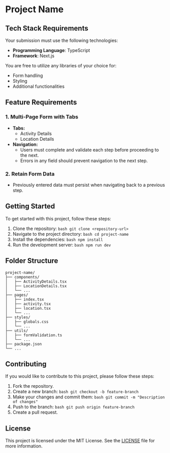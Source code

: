 # Project Name

## Tech Stack Requirements

Your submission must use the following technologies:

- **Programming Language**: TypeScript
- **Framework**: Next.js

You are free to utilize any libraries of your choice for:

- Form handling
- Styling
- Additional functionalities

## Feature Requirements

### 1. Multi-Page Form with Tabs

- **Tabs:**
    - Activity Details
    - Location Details
- **Navigation:**
    - Users must complete and validate each step before proceeding to the next.
    - Errors in any field should prevent navigation to the next step.

### 2. Retain Form Data

- Previously entered data must persist when navigating back to a previous step.

## Getting Started

To get started with this project, follow these steps:

1. Clone the repository:
        ```bash
        git clone <repository-url>
        ```
2. Navigate to the project directory:
        ```bash
        cd project-name
        ```
3. Install the dependencies:
        ```bash
        npm install
        ```
4. Run the development server:
        ```bash
        npm run dev
        ```

## Folder Structure

```
project-name/
├── components/
│   ├── ActivityDetails.tsx
│   ├── LocationDetails.tsx
│   └── ...
├── pages/
│   ├── index.tsx
│   ├── activity.tsx
│   ├── location.tsx
│   └── ...
├── styles/
│   ├── globals.css
│   └── ...
├── utils/
│   ├── formValidation.ts
│   └── ...
├── package.json
└── ...
```

## Contributing

If you would like to contribute to this project, please follow these steps:

1. Fork the repository.
2. Create a new branch:
        ```bash
        git checkout -b feature-branch
        ```
3. Make your changes and commit them:
        ```bash
        git commit -m "Description of changes"
        ```
4. Push to the branch:
        ```bash
        git push origin feature-branch
        ```
5. Create a pull request.

## License

This project is licensed under the MIT License. See the [LICENSE](LICENSE) file for more information.